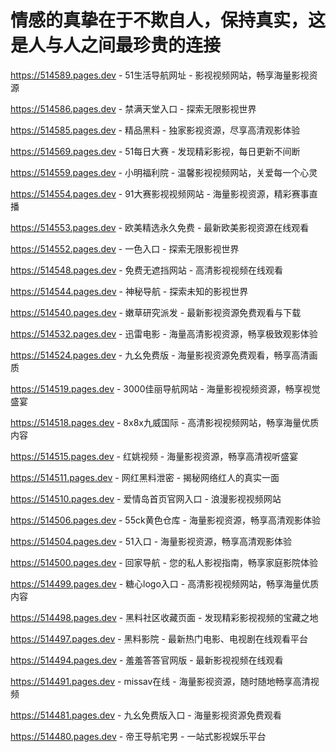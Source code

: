 # 情感的真挚在于不欺自人，保持真实，这是人与人之间最珍贵的连接

https://514589.pages.dev - 51生活导航网址 - 影视视频网站，畅享海量影视资源

https://514586.pages.dev - 禁满天堂入口 - 探索无限影视世界

https://514585.pages.dev - 精品黑料 - 独家影视资源，尽享高清观影体验

https://514569.pages.dev - 51每日大赛 - 发现精彩影视，每日更新不间断

https://514559.pages.dev - 小明福利院 - 温馨影视视频网站，关爱每一个心灵

https://514554.pages.dev - 91大赛影视视频网站 - 海量影视资源，精彩赛事直播

https://514553.pages.dev - 欧美精选永久免费 - 最新欧美影视资源在线观看

https://514552.pages.dev - 一色入口 - 探索无限影视世界

https://514548.pages.dev - 免费无遮挡网站 - 高清影视视频在线观看

https://514544.pages.dev - 神秘导航 - 探索未知的影视世界

https://514540.pages.dev - 嫩草研究派发 - 最新影视资源免费观看与下载

https://514532.pages.dev - 迅雷电影 - 海量高清影视资源，畅享极致观影体验

https://514524.pages.dev - 九幺免费版 - 海量影视资源免费观看，畅享高清画质

https://514519.pages.dev - 3000佳丽导航网站 - 海量影视视频资源，畅享视觉盛宴

https://514518.pages.dev - 8x8x九威国际 - 高清影视视频网站，畅享海量优质内容

https://514515.pages.dev - 红姚视频 - 海量影视资源，畅享高清视听盛宴

https://514511.pages.dev - 网红黑料泄密 - 揭秘网络红人的真实一面

https://514510.pages.dev - 爱情岛首页官网入口 - 浪漫影视视频网站

https://514506.pages.dev - 55ck黄色仓库 - 海量影视资源，畅享高清观影体验

https://514504.pages.dev - 51入口 - 海量影视资源，畅享高清观影体验

https://514500.pages.dev - 回家导航 - 您的私人影视指南，畅享家庭影院体验

https://514499.pages.dev - 糖心logo入口 - 高清影视视频网站，畅享海量优质内容

https://514498.pages.dev - 黑料社区收藏页面 - 发现精彩影视视频的宝藏之地

https://514497.pages.dev - 黑料影院 - 最新热门电影、电视剧在线观看平台

https://514494.pages.dev - 羞羞答答官网版 - 最新影视视频在线观看

https://514491.pages.dev - missav在线 - 海量影视资源，随时随地畅享高清视频

https://514481.pages.dev - 九幺免费版入口 - 海量影视资源免费观看

https://514480.pages.dev - 帝王导航宅男 - 一站式影视娱乐平台
